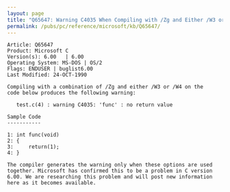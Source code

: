 ```yaml
---
layout: page
title: "Q65647: Warning C4035 When Compiling with /Zg and Either /W3 or /W4"
permalink: /pubs/pc/reference/microsoft/kb/Q65647/
---
```


	Article: Q65647
	Product: Microsoft C
	Version(s): 6.00   | 6.00
	Operating System: MS-DOS | OS/2
	Flags: ENDUSER | buglist6.00
	Last Modified: 24-OCT-1990
	
	Compiling with a combination of /Zg and either /W3 or /W4 on the
	code below produces the following warning:
	
	   test.c(4) : warning C4035: 'func' : no return value
	
	Sample Code
	-----------
	
	1: int func(void)
	2: {
	3:     return(1);
	4: }
	
	The compiler generates the warning only when these options are used
	together. Microsoft has confirmed this to be a problem in C version
	6.00. We are researching this problem and will post new information
	here as it becomes available.
